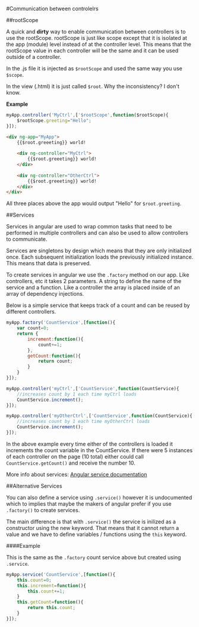 #Communication between controlelrs

##rootScope

A quick and **dirty** way to enable communication between controllers is to use the rootScope. rootScope is just like scope except that it is isolated at the app (module) level instead of at the controller level. This means that the rootScope value in each controller will be the same and it can be used outside of a controller.

In the .js file it is injected as `$rootScope` and used the same way you use `$scope`.

In the view (.html) it is just called `$root`. Why the inconsistency? I don't know.

**Example**

```javascript
myApp.controller('MyCtrl',['$rootScope',function($rootScope){
    $rootScope.greeting="Hello";
}]);
```

```html
<div ng-app="MyApp">
    {{$root.greeeting}} world!
    
    <div ng-controller="MyCtrl">
        {{$root.greeeting}} world!
    </div>
    
    <div ng-controller="OtherCtrl">
        {{$root.greeeting}} world!
    </div>    
</div>
```

All three places above the app would output "Hello" for `$root.greeting`.


##Services

Services in angular are used to wrap common tasks that need to be performed in multiple controllers and can also be used to allow controllers to communicate.

Services are singletons by design which means that they are only initialized once. Each subsequent initialization loads the previously initialized instance. This means that data is preserved.

To create services in angular we use the `.factory` method on our app. Like controllers, etc it takes 2 parameters. A string to define the name of the service and a function. Like a controller the array is placed inside of an array of dependency injections.

Below is a simple service that keeps track of a count and can be reused by different controllers.

```javascript
myApp.factory('CountService',[function(){
    var count=0;
    return {
        increment:function(){
            count+=1;
        },
        getCount:function(){
            return count;
        }
    }
}]);
```

```javascript
myApp.controller('myCtrl',['CountService',function(CountService){
    //increases count by 1 each time myCtrl loads
    CountService.increment();
}]);

myApp.controller('myOtherCtrl',['CountService',function(CountService){
    //increases count by 1 each time myOtherCtrl loads
    CountService.increment();
}]);
```

In the above example every time either of the controllers is loaded it increments the count variable in the CountService. If there were 5 instances of each controller on the page (10 total) either could call `CountService.getCount()` and receive the number 10.

More info about services: [Angular service documentation](https://docs.angularjs.org/guide/services)

##Alternative Services

You can also define a service using `.service()` however it is undocumented which to implies that maybe the makers of angular prefer if you use `.factory()` to create services.

The main difference is that with `.service()` the service is inilized as a constructor using the new keyword. That means that it cannot return a value and we have to define variables / functions using the `this` keyword.

####Example

This is the same as the `.factory` count service above but created using `.service`.

```javascript
myApp.service('CountService',[function(){
    this.count=0;
    this.increment=function(){
        this.count+=1;
    }
    this.getCount=function(){
        return this.count;
    }
}]);
```
